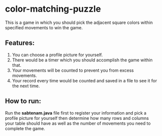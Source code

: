 # color-matching-puzzle
This is a game in which you should pick the adjacent square colors within specified movements to win the game.
## Features:
1. You can choose a profile picture for yourself.
1. There would be a timer which you should accomplish the game within that.
1. Your movements will be counted to prevent you from excess movements.
1. Your record every time would be counted and saved in a file to see it for the next time.

## How to run:
Run the **sabtenam.java** file first to register your information and pick a profile picture for yourself then determine how many rows and columns your table should have as well as the number of movements you need to complete the game.
